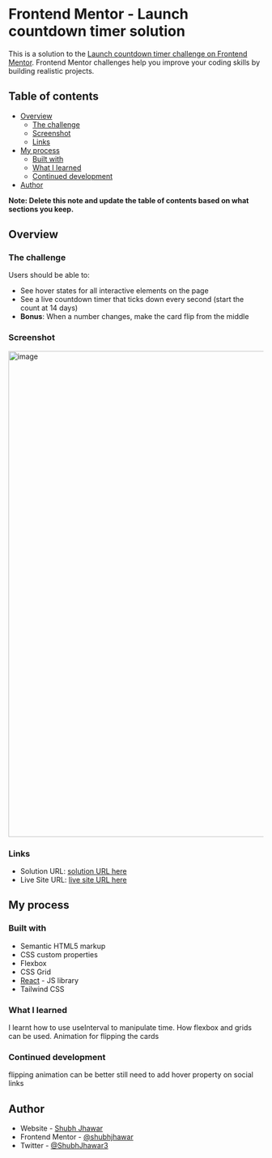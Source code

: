 # Frontend Mentor - Launch countdown timer solution

This is a solution to the [Launch countdown timer challenge on Frontend Mentor](https://www.frontendmentor.io/challenges/launch-countdown-timer-N0XkGfyz-). Frontend Mentor challenges help you improve your coding skills by building realistic projects. 

## Table of contents

- [Overview](#overview)
  - [The challenge](#the-challenge)
  - [Screenshot](#screenshot)
  - [Links](#links)
- [My process](#my-process)
  - [Built with](#built-with)
  - [What I learned](#what-i-learned)
  - [Continued development](#continued-development)
- [Author](#author)

**Note: Delete this note and update the table of contents based on what sections you keep.**

## Overview

### The challenge

Users should be able to:

- See hover states for all interactive elements on the page
- See a live countdown timer that ticks down every second (start the count at 14 days)
- **Bonus**: When a number changes, make the card flip from the middle

### Screenshot

<img width="960" alt="image" src="https://github.com/shubhjhawar/frontend_mentor_task_timer/assets/67875612/30afa181-2b44-4791-8623-6a20b7a7fb8d">



### Links

- Solution URL: [solution URL here](https://your-solution-url.com)
- Live Site URL: [live site URL here](https://frontend-mentor-task-timer.vercel.app/)

## My process

### Built with

- Semantic HTML5 markup
- CSS custom properties
- Flexbox
- CSS Grid
- [React](https://reactjs.org/) - JS library
- Tailwind CSS

### What I learned

I learnt how to use useInterval to manipulate time.
How flexbox and grids can be used.
Animation for flipping the cards


### Continued development

flipping animation can be better
still need to add hover property on social links

## Author

- Website - [Shubh Jhawar](https://shubh-jhawar-portfolio.vercel.app/)
- Frontend Mentor - [@shubhjhawar](https://www.frontendmentor.io/profile/shubhjhawar)
- Twitter - [@ShubhJhawar3](https://twitter.com/ShubhJhawar3)


